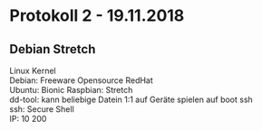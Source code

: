 # Protokoll 2 - 19.11.2018

## Debian Stretch  
Linux Kernel  
Debian: Freeware Opensource RedHat  
Ubuntu: Bionic Raspbian: Stretch  
dd-tool: kann beliebige Datein 1:1 auf Geräte spielen
auf boot ssh  
ssh: Secure Shell  
IP: 10 200
